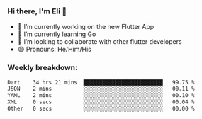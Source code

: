 ### Hi there, I'm Eli 👋
- 🔭 I’m currently working on the new Flutter App
- 🌱 I’m currently learning Go
- 🦄 I’m looking to collaborate with other flutter developers
- 😄 Pronouns: He/Him/His

### Weekly breakdown:
<!--START_SECTION:waka-->

```txt
Dart    34 hrs 21 mins  █████████████████████████   99.75 %
JSON    2 mins          ░░░░░░░░░░░░░░░░░░░░░░░░░   00.11 %
YAML    2 mins          ░░░░░░░░░░░░░░░░░░░░░░░░░   00.10 %
XML     0 secs          ░░░░░░░░░░░░░░░░░░░░░░░░░   00.04 %
Other   0 secs          ░░░░░░░░░░░░░░░░░░░░░░░░░   00.00 %
```

<!--END_SECTION:waka-->
